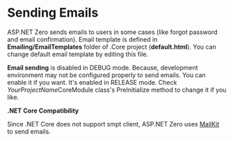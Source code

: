 # Sending Emails

ASP.NET Zero sends emails to users in some cases (like forgot password and email confirmation). Email template is defined in **Emailing/EmailTemplates** folder of .Core project (**default.html**). You can change default email template by editing this file. 

**Email sending** is disabled in DEBUG mode. Because, development environment may not be configured properly to send emails. You can enable it if you want. It's enabled in RELEASE mode. Check *YourProjectName*CoreModule class's PreInitialize method to change it if you like.

**.NET Core Compatibility**

Since .NET Core does not support smpt client, ASP.NET Zero uses [MailKit](https://github.com/jstedfast/MailKit) to send emails.